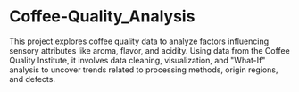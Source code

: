 # Coffee-Quality_Analysis
This project explores coffee quality data to analyze factors influencing sensory attributes like aroma, flavor, and acidity. Using data from the Coffee Quality Institute, it involves data cleaning, visualization, and "What-If" analysis to uncover trends related to processing methods, origin regions, and defects.
